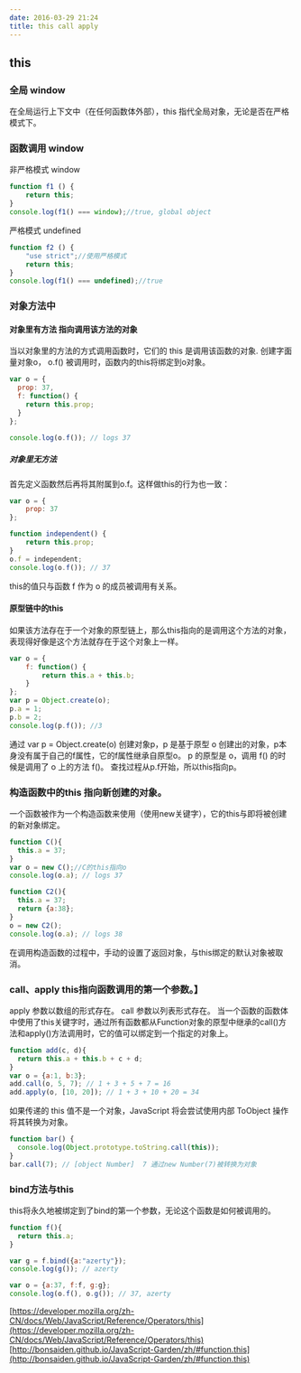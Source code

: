 ```yaml
---
date: 2016-03-29 21:24
title: this call apply
---
```


## this
### 全局 window
在全局运行上下文中（在任何函数体外部），this 指代全局对象，无论是否在严格模式下。
### 函数调用 window
非严格模式 window
```js
function f1 () {
    return this;
}
console.log(f1() === window);//true, global object
```
严格模式 undefined
```js
function f2 () {
    "use strict";//使用严格模式
    return this;
}
console.log(f1() === undefined);//true
```
### 对象方法中
#### 对象里有方法 指向调用该方法的对象
当以对象里的方法的方式调用函数时，它们的 this 是调用该函数的对象.
创建字面量对象o， o.f() 被调用时，函数内的this将绑定到o对象。
```js
var o = {
  prop: 37,
  f: function() {
    return this.prop;
  }
};

console.log(o.f()); // logs 37
```
##### 对象里无方法
首先定义函数然后再将其附属到o.f。这样做this的行为也一致：
```js
var o = {
    prop: 37
};

function independent() {
    return this.prop;
}
o.f = independent;
console.log(o.f()); // 37
```
this的值只与函数 f 作为 o 的成员被调用有关系。
#### 原型链中的this
如果该方法存在于一个对象的原型链上，那么this指向的是调用这个方法的对象，表现得好像是这个方法就存在于这个对象上一样。
```js
var o = {
    f: function() {
        return this.a + this.b;
    }
};
var p = Object.create(o);
p.a = 1;
p.b = 2;
console.log(p.f()); //3
```
通过 var p = Object.create(o) 创建对象p，p 是基于原型 o 创建出的对象，p本身没有属于自己的f属性，它的f属性继承自原型o。
p 的原型是 o，调用 f() 的时候是调用了 o 上的方法 f()。
查找过程从p.f开始，所以this指向p。


### 构造函数中的this  指向新创建的对象。
一个函数被作为一个构造函数来使用（使用new关键字），它的this与即将被创建的新对象绑定。
```js
function C(){
  this.a = 37;
}
var o = new C();//C的this指向o
console.log(o.a); // logs 37
```
```js
function C2(){
  this.a = 37;
  return {a:38};
}
o = new C2();
console.log(o.a); // logs 38
```
在调用构造函数的过程中，手动的设置了返回对象，与this绑定的默认对象被取消。

### call、apply  this指向函数调用的第一个参数。】
apply 参数以数组的形式存在。
call 参数以列表形式存在。
当一个函数的函数体中使用了this关键字时，通过所有函数都从Function对象的原型中继承的call()方法和apply()方法调用时，它的值可以绑定到一个指定的对象上。
```js
function add(c, d){
  return this.a + this.b + c + d;
}
var o = {a:1, b:3};
add.call(o, 5, 7); // 1 + 3 + 5 + 7 = 16
add.apply(o, [10, 20]); // 1 + 3 + 10 + 20 = 34
```
如果传递的 this 值不是一个对象，JavaScript 将会尝试使用内部 ToObject 操作将其转换为对象。

```js
function bar() {
  console.log(Object.prototype.toString.call(this));
}
bar.call(7); // [object Number]  7 通过new Number(7)被转换为对象
```

### bind方法与this
this将永久地被绑定到了bind的第一个参数，无论这个函数是如何被调用的。
```js
function f(){
  return this.a;
}

var g = f.bind({a:"azerty"});
console.log(g()); // azerty

var o = {a:37, f:f, g:g};
console.log(o.f(), o.g()); // 37, azerty
```

[https://developer.mozilla.org/zh-CN/docs/Web/JavaScript/Reference/Operators/this](https://developer.mozilla.org/zh-CN/docs/Web/JavaScript/Reference/Operators/this)
[http://bonsaiden.github.io/JavaScript-Garden/zh/#function.this](http://bonsaiden.github.io/JavaScript-Garden/zh/#function.this)